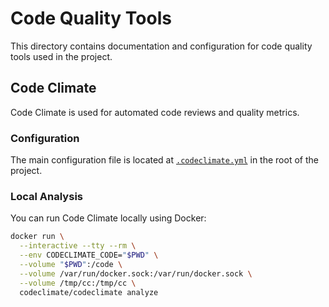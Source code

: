 # Code Quality Tools

This directory contains documentation and configuration for code quality tools used in the project.

## Code Climate

Code Climate is used for automated code reviews and quality metrics.

### Configuration

The main configuration file is located at [`.codeclimate.yml`](../../.codeclimate.yml) in the root of the project.

### Local Analysis

You can run Code Climate locally using Docker:

```bash
docker run \
  --interactive --tty --rm \
  --env CODECLIMATE_CODE="$PWD" \
  --volume "$PWD":/code \
  --volume /var/run/docker.sock:/var/run/docker.sock \
  --volume /tmp/cc:/tmp/cc \
  codeclimate/codeclimate analyze